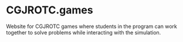 # CGJROTC.games
Website for CGJROTC games where students in the program can work together to solve problems while interacting with the simulation.
